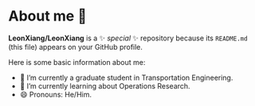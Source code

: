 # About me 👋


**LeonXiang/LeonXiang** is a ✨ _special_ ✨ repository because its `README.md` (this file) appears on your GitHub profile.

Here is some basic information about me:

- 🔭 I’m currently a graduate student in Transportation Engineering.
- 🌱 I’m currently learning about Operations Research.
- 😄 Pronouns: He/Him.
